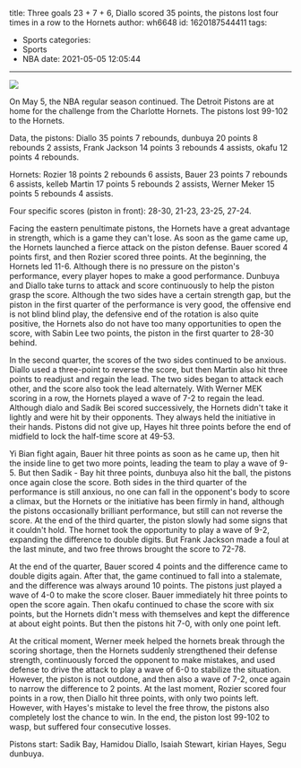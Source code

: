 title: Three goals 23 + 7 + 6, Diallo scored 35 points, the pistons lost four times in a row to the Hornets
author: wh6648
id: 1620187544411
tags: 
- Sports
categories: 
- Sports
- NBA
date: 2021-05-05 12:05:44
---
![](https://p8.itc.cn/q_70/images01/20210505/d361374d044947b4bd495422e11725ca.jpeg)


On May 5, the NBA regular season continued. The Detroit Pistons are at home for the challenge from the Charlotte Hornets. The pistons lost 99-102 to the Hornets.

Data, the pistons: Diallo 35 points 7 rebounds, dunbuya 20 points 8 rebounds 2 assists, Frank Jackson 14 points 3 rebounds 4 assists, okafu 12 points 4 rebounds.

Hornets: Rozier 18 points 2 rebounds 6 assists, Bauer 23 points 7 rebounds 6 assists, kelleb Martin 17 points 5 rebounds 2 assists, Werner Meker 15 points 5 rebounds 4 assists.

Four specific scores (piston in front): 28-30, 21-23, 23-25, 27-24.

Facing the eastern penultimate pistons, the Hornets have a great advantage in strength, which is a game they can't lose. As soon as the game came up, the Hornets launched a fierce attack on the piston defense. Bauer scored 4 points first, and then Rozier scored three points. At the beginning, the Hornets led 11-6. Although there is no pressure on the piston's performance, every player hopes to make a good performance. Dunbuya and Diallo take turns to attack and score continuously to help the piston grasp the score. Although the two sides have a certain strength gap, but the piston in the first quarter of the performance is very good, the offensive end is not blind blind play, the defensive end of the rotation is also quite positive, the Hornets also do not have too many opportunities to open the score, with Sabin Lee two points, the piston in the first quarter to 28-30 behind.

In the second quarter, the scores of the two sides continued to be anxious. Diallo used a three-point to reverse the score, but then Martin also hit three points to readjust and regain the lead. The two sides began to attack each other, and the score also took the lead alternately. With Werner MEK scoring in a row, the Hornets played a wave of 7-2 to regain the lead. Although dialo and Sadik Bei scored successively, the Hornets didn't take it lightly and were hit by their opponents. They always held the initiative in their hands. Pistons did not give up, Hayes hit three points before the end of midfield to lock the half-time score at 49-53.

Yi Bian fight again, Bauer hit three points as soon as he came up, then hit the inside line to get two more points, leading the team to play a wave of 9-5. But then Sadik - Bay hit three points, dunbuya also hit the ball, the pistons once again close the score. Both sides in the third quarter of the performance is still anxious, no one can fall in the opponent's body to score a climax, but the Hornets or the initiative has been firmly in hand, although the pistons occasionally brilliant performance, but still can not reverse the score. At the end of the third quarter, the piston slowly had some signs that it couldn't hold. The hornet took the opportunity to play a wave of 9-2, expanding the difference to double digits. But Frank Jackson made a foul at the last minute, and two free throws brought the score to 72-78.

At the end of the quarter, Bauer scored 4 points and the difference came to double digits again. After that, the game continued to fall into a stalemate, and the difference was always around 10 points. The pistons just played a wave of 4-0 to make the score closer. Bauer immediately hit three points to open the score again. Then okafu continued to chase the score with six points, but the Hornets didn't mess with themselves and kept the difference at about eight points. But then the pistons hit 7-0, with only one point left.

At the critical moment, Werner meek helped the hornets break through the scoring shortage, then the Hornets suddenly strengthened their defense strength, continuously forced the opponent to make mistakes, and used defense to drive the attack to play a wave of 6-0 to stabilize the situation. However, the piston is not outdone, and then also a wave of 7-2, once again to narrow the difference to 2 points. At the last moment, Rozier scored four points in a row, then Diallo hit three points, with only two points left. However, with Hayes's mistake to level the free throw, the pistons also completely lost the chance to win. In the end, the piston lost 99-102 to wasp, but suffered four consecutive losses.

Pistons start: Sadik Bay, Hamidou Diallo, Isaiah Stewart, kirian Hayes, Segu dunbuya.

